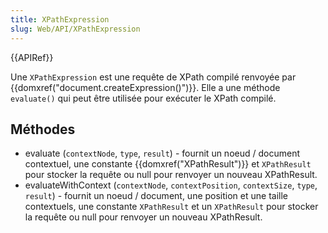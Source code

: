 ```yaml
---
title: XPathExpression
slug: Web/API/XPathExpression
---
```


{{APIRef}}

Une `XPathExpression` est une requête de XPath compilé renvoyée par {{domxref("document.createExpression()")}}. Elle a une méthode `evaluate()` qui peut être utilisée pour exécuter le XPath compilé.

## Méthodes

- evaluate (`contextNode`, `type`, `result`) - fournit un noeud / document contextuel, une constante {{domxref("XPathResult")}} et `XPathResult` pour stocker la requête ou null pour renvoyer un nouveau XPathResult.
- evaluateWithContext (`contextNode`, `contextPosition`, `contextSize`, `type`, `result`) - fournit un noeud / document, une position et une taille contextuels, une constante `XPathResult` et un `XPathResult` pour stocker la requête ou null pour renvoyer un nouveau XPathResult.
